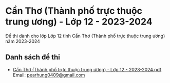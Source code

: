 # Cần Thơ (Thành phố trực thuộc trung ương) - Lớp 12 - 2023-2024

Đề thi dành cho lớp Lớp 12 tỉnh Cần Thơ (Thành phố trực thuộc trung ương) năm 2023-2024

## Danh sách đề thi

- [Cần Thơ (Thành phố trực thuộc trung ương) - Lớp 12 - 2023-2024.pdf](Cần%20Thơ%20(Thành%20phố%20trực%20thuộc%20trung%20ương)%20-%20Lớp%2012%20-%202023-2024.pdf)
Email: pearhung0409@gmail.com

